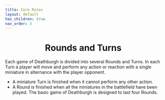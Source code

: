 ```yaml
---
title: Core Rules
layout: default
has_children: true
nav_order: 3
---
```

<link rel="stylesheet" href="style.css">
<h1 style="text-align: center;"> Rounds and Turns</h1>

Each game of Deathburgh is divided into several Rounds and Turns. In each Turn a player will
move and perform any action or reaction with a single miniature in alternance with the player
opponent.
- A miniature Turn is finished when it cannot perform any other action.
- A Round is finished when all the miniatures in the battlefield have been played. The
basic game of Deathburgh is designed to last four Rounds.

